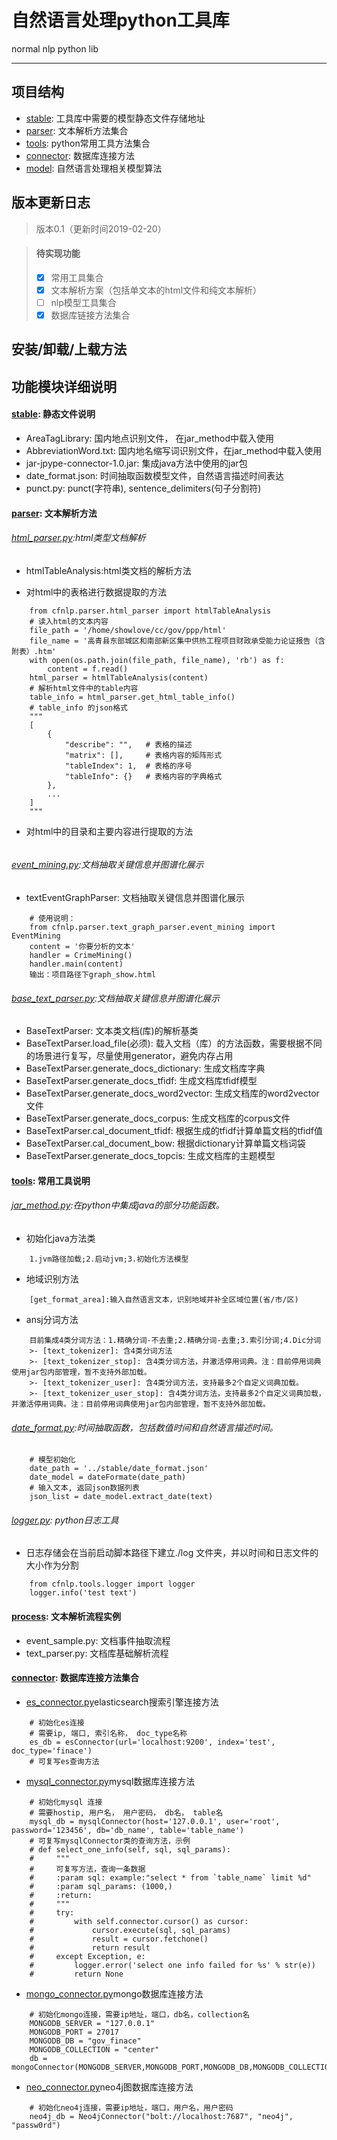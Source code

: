 # 自然语言处理python工具库

normal nlp python lib


-----

## 项目结构

* [stable](cfnlp/stable): 工具库中需要的模型静态文件存储地址
* [parser](cfnlp/parser): 文本解析方法集合
* [tools](cfnlp/tools): python常用工具方法集合
* [connector](cfnlp/tools/connector): 数据库连接方法
* [model](cfnlp/model): 自然语言处理相关模型算法

## 版本更新日志

> 版本0.1（更新时间2019-02-20）

> #### 待实现功能
>- [X] 常用工具集合
>- [X] 文本解析方案（包括单文本的html文件和纯文本解析）
>- [ ] nlp模型工具集合
>- [X] 数据库链接方法集合

## 安装/卸载/上载方法


## 功能模块详细说明

#### [stable](cfnlp/stable): 静态文件说明
* AreaTagLibrary: 国内地点识别文件， 在jar_method中载入使用
* AbbreviationWord.txt: 国内地名缩写词识别文件，在jar_method中载入使用
* jar-jpype-connector-1.0.jar: 集成java方法中使用的jar包
* date_format.json: 时间抽取函数模型文件，自然语言描述时间表达
* punct.py: punct(字符串), sentence_delimiters(句子分割符)

#### [parser](cfnlp/parse): 文本解析方法

###### [html_parser.py](cfnlp/parser/html_parser.py):html类型文档解析
* htmlTableAnalysis:html类文档的解析方法

- 对html中的表格进行数据提取的方法
```
    from cfnlp.parser.html_parser import htmlTableAnalysis
    # 读入html的文本内容
    file_path = '/home/showlove/cc/gov/ppp/html'
    file_name = '高青县东部城区和南部新区集中供热工程项目财政承受能力论证报告（含附表）.htm'
    with open(os.path.join(file_path, file_name), 'rb') as f:
        content = f.read()
    html_parser = htmlTableAnalysis(content)
    # 解析html文件中的table内容
    table_info = html_parser.get_html_table_info()
    # table_info 的json格式
    """
    [
        {
            "describe": "",   # 表格的描述
            "matrix": [],     # 表格内容的矩阵形式
            "tableIndex": 1,  # 表格的序号
            "tableInfo": {}   # 表格内容的字典格式
        },
        ...
    ]
    """
```
- 对html中的目录和主要内容进行提取的方法
```

```

###### [event_mining.py](cfnlp/parser/text_grapg_parse/event_mining.py):文档抽取关键信息并图谱化展示
* textEventGraphParser: 文档抽取关键信息并图谱化展示
```
    # 使用说明：
    from cfnlp.parser.text_graph_parser.event_mining import EventMining
    content = '你要分析的文本'
    handler = CrimeMining()
    handler.main(content)
    输出：项目路径下graph_show.html
```

###### [base_text_parser.py](cfnlp/parser/base_text_parser.py):文档抽取关键信息并图谱化展示
* BaseTextParser: 文本类文档(库)的解析基类
* BaseTextParser.load_file(必须): 载入文档（库）的方法函数，需要根据不同的场景进行复写，尽量使用generator，避免内存占用
* BaseTextParser.generate_docs_dictionary: 生成文档库字典
* BaseTextParser.generate_docs_tfidf: 生成文档库tfidf模型
* BaseTextParser.generate_docs_word2vector: 生成文档库的word2vector文件
* BaseTextParser.generate_docs_corpus: 生成文档库的corpus文件
* BaseTextParser.cal_document_tfidf: 根据生成的tfidf计算单篇文档的tfidf值
* BaseTextParser.cal_document_bow: 根据dictionary计算单篇文档词袋
* BaseTextParser.generate_docs_topcis: 生成文档库的主题模型

#### [tools](cfnlp/tools): 常用工具说明

###### [jar_method.py](cfnlp/tools/jar_method.py):在python中集成java的部分功能函数。

- 初始化java方法类
```
    1.jvm路径加载;2.启动jvm;3.初始化方法模型
```

- 地域识别方法
```
    [get_format_area]:输入自然语言文本，识别地域并补全区域位置(省/市/区)
```

- ansj分词方法
```
    目前集成4类分词方法：1.精确分词-不去重;2.精确分词-去重;3.索引分词;4.Dic分词
    >- [text_tokenizer]: 含4类分词方法
    >- [text_tokenizer_stop]: 含4类分词方法，并激活停用词典。注：目前停用词典使用jar包内部管理，暂不支持外部加载。
    >- [text_tokenizer_user]: 含4类分词方法，支持最多2个自定义词典加载。
    >- [text_tokenizer_user_stop]: 含4类分词方法，支持最多2个自定义词典加载，并激活停用词典。注：目前停用词典使用jar包内部管理，暂不支持外部加载。
```

###### [date_format.py](cfnlp/tools/date_format.py):时间抽取函数，包括数值时间和自然语言描述时间。

```
    # 模型初始化
    date_path = '../stable/date_format.json'
    date_model = dateFormate(date_path)
    # 输入文本, 返回json数据列表
    json_list = date_model.extract_date(text)
```

###### [logger.py](cfnlp/tools/logger.py): python日志工具

- 日志存储会在当前启动脚本路径下建立./log 文件夹，并以时间和日志文件的大小作为分割

```
    from cfnlp.tools.logger import logger
    logger.info('test text')
```

#### [process](cfnlp/process): 文本解析流程实例

* event_sample.py: 文档事件抽取流程
* text_parser.py: 文档库基础解析流程


#### [connector](cfnlp/tools/connector): 数据库连接方法集合

- [es_connector.py](cfnlp/tools/connector/es_connector.py)elasticsearch搜索引擎连接方法
```
    # 初始化es连接
    # 需要ip, 端口, 索引名称， doc_type名称
    es_db = esConnector(url='localhost:9200', index='test', doc_type='finace')
    # 可复写es查询方法
```

- [mysql_connector.py](cfnlp/tools/connector/mysql_connector.py)mysql数据库连接方法

```
    # 初始化mysql 连接
    # 需要hostip, 用户名， 用户密码， db名， table名
    mysql_db = mysqlConnector(host='127.0.0.1', user='root', password='123456', db='db_name', table='table_name')
    # 可复写mysqlConnector类的查询方法，示例
    # def select_one_info(self, sql, sql_params):
    #     """
    #     可复写方法，查询一条数据
    #     :param sql: example:"select * from `table_name` limit %d"
    #     :param sql_params: (1000,)
    #     :return:
    #     """
    #     try:
    #         with self.connector.cursor() as cursor:
    #             cursor.execute(sql, sql_params)
    #             result = cursor.fetchone()
    #             return result
    #     except Exception, e:
    #         logger.error('select one info failed for %s' % str(e))
    #         return None
```

- [mongo_connector.py](cfnlp/tools/connector/mongo_connector.py)mongo数据库连接方法
```
    # 初始化mongo连接，需要ip地址，端口，db名，collection名
    MONGODB_SERVER = "127.0.0.1"
    MONGODB_PORT = 27017
    MONGODB_DB = "gov_finace"
    MONGODB_COLLECTION = "center"
    db = mongoConnector(MONGODB_SERVER,MONGODB_PORT,MONGODB_DB,MONGODB_COLLECTION)
```

- [neo_connector.py](cfnlp/tools/connector/neo_connector.py)neo4j图数据库连接方法
```
    # 初始化neo4j连接，需要ip地址，端口，用户名，用户密码
    neo4j_db = Neo4jConnector("bolt://localhost:7687", "neo4j", "passw0rd")
```
